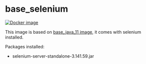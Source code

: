 # base_selenium

[![Docker image](https://img.shields.io/badge/docker-latest-blue.svg)](https://hub.docker.com/r/daedalusproject/base_selenium)

This image is based on [base_java_11 image](/base_java_11), it comes with selenium installed.

Packages installed:

* selenium-server-standalone-3.141.59.jar
